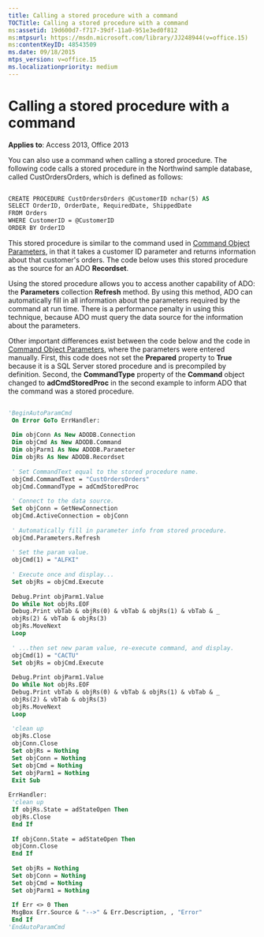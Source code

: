 ```yaml
---
title: Calling a stored procedure with a command
TOCTitle: Calling a stored procedure with a command
ms:assetid: 19d600d7-f717-39df-11a0-951e3ed0f812
ms:mtpsurl: https://msdn.microsoft.com/library/JJ248944(v=office.15)
ms:contentKeyID: 48543509
ms.date: 09/18/2015
mtps_version: v=office.15
ms.localizationpriority: medium
---
```


# Calling a stored procedure with a command


**Applies to**: Access 2013, Office 2013

You can also use a command when calling a stored procedure. The following code calls a stored procedure in the Northwind sample database, called CustOrdersOrders, which is defined as follows:

```vb 
 
CREATE PROCEDURE CustOrdersOrders @CustomerID nchar(5) AS 
SELECT OrderID, OrderDate, RequiredDate, ShippedDate 
FROM Orders 
WHERE CustomerID = @CustomerID 
ORDER BY OrderID 
```

This stored procedure is similar to the command used in [Command Object Parameters](command-object-parameters.md), in that it takes a customer ID parameter and returns information about that customer's orders. The code below uses this stored procedure as the source for an ADO **Recordset**.

Using the stored procedure allows you to access another capability of ADO: the **Parameters** collection **Refresh** method. By using this method, ADO can automatically fill in all information about the parameters required by the command at run time. There is a performance penalty in using this technique, because ADO must query the data source for the information about the parameters.

Other important differences exist between the code below and the code in [Command Object Parameters](command-object-parameters.md), where the parameters were entered manually. First, this code does not set the **Prepared** property to **True** because it is a SQL Server stored procedure and is precompiled by definition. Second, the **CommandType** property of the **Command** object changed to **adCmdStoredProc** in the second example to inform ADO that the command was a stored procedure.

```vb 
 
'BeginAutoParamCmd 
 On Error GoTo ErrHandler: 
 
 Dim objConn As New ADODB.Connection 
 Dim objCmd As New ADODB.Command 
 Dim objParm1 As New ADODB.Parameter 
 Dim objRs As New ADODB.Recordset 
 
 ' Set CommandText equal to the stored procedure name. 
 objCmd.CommandText = "CustOrdersOrders" 
 objCmd.CommandType = adCmdStoredProc 
 
 ' Connect to the data source. 
 Set objConn = GetNewConnection 
 objCmd.ActiveConnection = objConn 
 
 ' Automatically fill in parameter info from stored procedure. 
 objCmd.Parameters.Refresh 
 
 ' Set the param value. 
 objCmd(1) = "ALFKI" 
 
 ' Execute once and display... 
 Set objRs = objCmd.Execute 
 
 Debug.Print objParm1.Value 
 Do While Not objRs.EOF 
 Debug.Print vbTab & objRs(0) & vbTab & objRs(1) & vbTab & _ 
 objRs(2) & vbTab & objRs(3) 
 objRs.MoveNext 
 Loop 
 
 ' ...then set new param value, re-execute command, and display. 
 objCmd(1) = "CACTU" 
 Set objRs = objCmd.Execute 
 
 Debug.Print objParm1.Value 
 Do While Not objRs.EOF 
 Debug.Print vbTab & objRs(0) & vbTab & objRs(1) & vbTab & _ 
 objRs(2) & vbTab & objRs(3) 
 objRs.MoveNext 
 Loop 
 
 'clean up 
 objRs.Close 
 objConn.Close 
 Set objRs = Nothing 
 Set objConn = Nothing 
 Set objCmd = Nothing 
 Set objParm1 = Nothing 
 Exit Sub 
 
ErrHandler: 
 'clean up 
 If objRs.State = adStateOpen Then 
 objRs.Close 
 End If 
 
 If objConn.State = adStateOpen Then 
 objConn.Close 
 End If 
 
 Set objRs = Nothing 
 Set objConn = Nothing 
 Set objCmd = Nothing 
 Set objParm1 = Nothing 
 
 If Err <> 0 Then 
 MsgBox Err.Source & "-->" & Err.Description, , "Error" 
 End If 
'EndAutoParamCmd 
```

